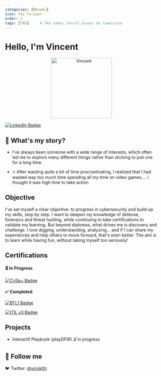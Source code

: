 ```yaml
---
categories: [Whoami]
icon: fas fa-user
order: 3
tags: [TAG]     # TAG names should always be lowercase
---
```



# Hello, I'm Vincent

<div style="text-align: center;">
  <img src="https://i.pinimg.com/736x/8c/97/d8/8c97d8f65e34426d07847ac4f24cfd3c.jpg" alt="Vincent" width="200">
</div>

[![LinkedIn Badge](https://img.shields.io/badge/-LinkedIn-0072b1?style=for-the-badge&logo=linkedin&logoColor=white)](https://www.linkedin.com/in/vincent-maute/)


## 👋 What's my story?
- I've always been someone with a wide range of interests, which often led me to explore many different things rather than sticking to just one for a long time.

- 🔥 After wasting quite a bit of time procrastinating, I realized that I had wasted way too much time spending all my time on video games.... I thought it was high time to take action


## Objective
I've set myself a clear objective: to progress in cybersecurity and build up my skills, step by step. I want to deepen my knowledge of defense, forensics and threat hunting, while continuing to take certifications to validate my learning. But beyond diplomas, what drives me is discovery and challenge. I love digging, understanding, analyzing... and if I can share my experiences and help others to move forward, that's even better. The aim is to learn while having fun, without taking myself too seriously!

## Certifications

    

#### ⏳ In Progress  

[![CySa+ Badge](https://img.shields.io/badge/-CySA+-FF0000?style=for-the-badge&logo=CompTIA&logoColor=white)](https://www.comptia.org/en/certifications/cybersecurity-analyst/)

#### ✅ Completed  


[![BTL1 Badge](https://img.shields.io/badge/-BTL1-007ACC?style=for-the-badge&logo=SBT&logoColor=white)](https://www.securityblue.team/certifications/blue-team-level-1)

[![ITIL v3 Badge](https://img.shields.io/badge/-ITIL%20v3%20Foundation-4D4D4D?style=for-the-badge&logo=Axelos&logoColor=white)](https://www.axelos.com/certifications/itil-service-management/itil-4-foundation)




## Projects
- Interactif Playbook (playDFIR)  *⏳ in progress*

## 🔗 Follow me
🐦 Twitter: [@vinsk0h](https://twitter.com/vinsk0h)